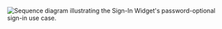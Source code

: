 <div class="full">

![Sequence diagram illustrating the Sign-In Widget's password-optional sign-in use case.](/img/pwd-optional/pwd-optional-java-widget-sign-in-summary.png)

<!--
Source image: https://www.figma.com/file/YH5Zhzp66kGCglrXQUag2E/%F0%9F%93%8A-Updated-Diagrams-for-Dev-Docs?node-id=3156%3A57826 pwd-optional-java-widget-sign-in-summary
-->

</div>

